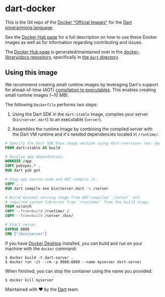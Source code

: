 # dart-docker

This is the Git repo of the [Docker "Official Images"] for the
[Dart programming language].

See the [Docker Hub page] for a full description on how to use these Docker
images as well as for information regarding contributing and issues.

The [Docker Hub page] is generated/maintained over in the
[docker-library/docs repository], specifically in [the `dart` directory].

## Using this image

We recommend creating small runtime images by leveraging Dart's support for
ahead-of-time (AOT) [compilation to executables]. This enables creating small
runtime images (~10 MB).

The following `Dockerfile` performs two steps:

1. Using the Dart SDK in the `dart:stable` image, compiles your server
   (`bin/server.dart`) to an executable (`server`).

1. Assembles the runtime image by combining the compiled server with the Dart VM
   runtime and it's needed dependencies located in `/runtime/`.

```Dockerfile
# Specify the Dart SDK base image version using dart:<version> (ex: dart:2.12)
FROM dart:stable AS build

# Resolve app dependencies.
WORKDIR /app
COPY pubspec.* .
RUN dart pub get

# Copy app source code and AOT compile it.
COPY . .
RUN dart compile exe bin/server.dart -o /server

# Build minimal serving image from AOT-compiled `/server` and
# required system libraries from `/runtime/` from the build stage.
FROM scratch
COPY --from=build /runtime/ /
COPY --from=build /server /bin/

# Start server.
EXPOSE 8080
CMD ["/bin/server"]
```

If you have [Docker Desktop] installed, you can build and run on your machine
with the `docker` command:

```shell
$ docker build -t dart-server .
$ docker run -it --rm -p 8080:8080 --name myserver dart-server
```

When finished, you can stop the container using the name you provided:

```shell
$ docker kill myserver
```

Maintained with ❤️ by the [Dart] team.


<!-- Reference links -->

[dart]:
https://dart.dev

[dart programming language]:
https://dart.dev

[docker desktop]:
https://www.docker.com/get-started

[docker hub page]:
https://hub.docker.com/_/dart/

[docker-library/docs repository]:
https://github.com/docker-library/docs

[docker "official images"]:
https://github.com/docker-library/official-images#what-are-official-images

[the `dart` directory]:
https://github.com/docker-library/docs/tree/master/dart

[compilation to executables]:
https://dart.dev/tools/dart-compile#exe
